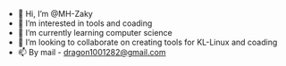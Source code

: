 - 👋 Hi, I’m @MH-Zaky
- 👀 I’m interested in tools and coading
- 🌱 I’m currently learning computer science
- 💞️ I’m looking to collaborate on creating tools for KL-Linux and coading
- 📫 By mail - dragon1001282@gmail.com

<!---
MH-Zaky/MH-Zaky is a ✨ special ✨ repository because its `README.md` (this file) appears on your GitHub profile.
You can click the Preview link to take a look at your changes.
--->
